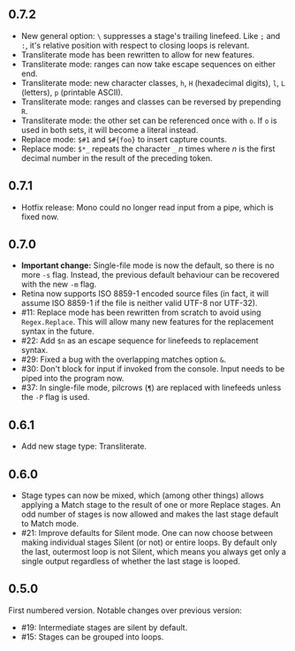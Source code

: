 ## 0.7.2

- New general option: `\` suppresses a stage's trailing linefeed. Like `;` and `:`, it's relative position with respect to closing loops is relevant.
- Transliterate mode has been rewritten to allow for new features.
- Transliterate mode: ranges can now take escape sequences on either end.
- Transliterate mode: new character classes, `h`, `H` (hexadecimal digits), `l`, `L` (letters), `p` (printable ASCII).
- Transliterate mode: ranges and classes can be reversed by prepending `R`.
- Transliterate mode: the other set can be referenced once with `o`. If `o` is used in both sets, it will become a literal instead.
- Replace mode: `$#1` and `$#{foo}` to insert capture counts.
- Replace mode: `$*_` repeats the character `_` *n* times where *n* is the first decimal number in the result of the preceding token.

## 0.7.1

- Hotfix release: Mono could no longer read input from a pipe, which is fixed now.

## 0.7.0

- **Important change:** Single-file mode is now the default, so there is no more `-s` flag. Instead, the previous default behaviour can be recovered with the new `-m` flag.
- Retina now supports ISO 8859-1 encoded source files (in fact, it will assume ISO 8859-1 if the file is neither valid UTF-8 nor UTF-32).
- #11: Replace mode has been rewritten from scratch to avoid using `Regex.Replace`. This will allow many new features for the replacement syntax in the future.
- #22: Add `$n` as an escape sequence for linefeeds to replacement syntax.
- #29: Fixed a bug with the overlapping matches option `&`.
- #30: Don't block for input if invoked from the console. Input needs to be piped into the program now.
- #37: In single-file mode, pilcrows (`¶`) are replaced with linefeeds unless the `-P` flag is used.

## 0.6.1

- Add new stage type: Transliterate.

## 0.6.0

- Stage types can now be mixed, which (among other things) allows applying a 
  Match stage to the result of one or more Replace stages. An odd number of
  stages is now allowed and makes the last stage default to Match mode.
- #21: Improve defaults for Silent mode. One can now choose between making
  individual stages Silent (or not) or entire loops. By default only the
  last, outermost loop is not Silent, which means you always get only a
  single output regardless of whether the last stage is looped.

## 0.5.0

First numbered version. Notable changes over previous version:

- #19: Intermediate stages are silent by default.
- #15: Stages can be grouped into loops.